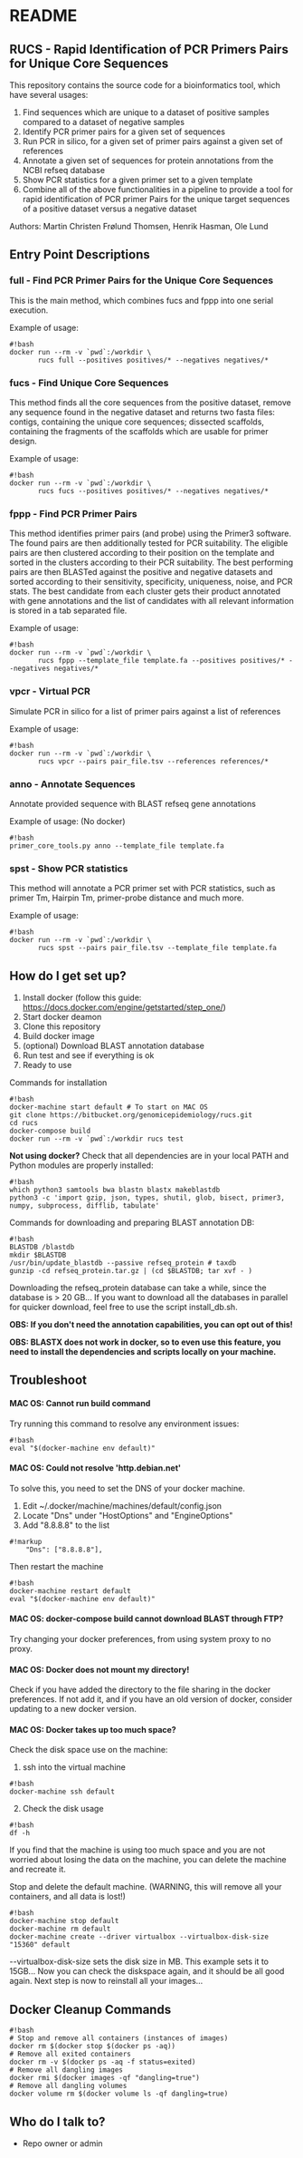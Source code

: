 # README #

## RUCS - Rapid Identification of PCR Primers Pairs for Unique Core Sequences ##
This repository contains the source code for a bioinformatics tool, which have
several usages:

1. Find sequences which are unique to a dataset of positive samples compared to a dataset of negative samples
2. Identify PCR primer pairs for a given set of sequences
3. Run PCR in silico, for a given set of primer pairs against a given set of references
4. Annotate a given set of sequences for protein annotations from the NCBI refseq database
5. Show PCR statistics for a given primer set to a given template
6. Combine all of the above functionalities in a pipeline to provide a tool for rapid identification of PCR primer Pairs for the unique target sequences of a positive dataset versus a negative dataset

Authors: 
   Martin Christen Frølund Thomsen,
   Henrik Hasman,
   Ole Lund


## Entry Point Descriptions ##

### full - Find PCR Primer Pairs for the Unique Core Sequences ###
This is the main method, which combines fucs and fppp into one serial execution.

Example of usage:
```
#!bash
docker run --rm -v `pwd`:/workdir \
       rucs full --positives positives/* --negatives negatives/*
```

### fucs - Find Unique Core Sequences ###
This method finds all the core sequences from the positive dataset, remove
any sequence found in the negative dataset and returns two fasta files:
contigs, containing the unique core sequences; dissected scaffolds,
containing the fragments of the scaffolds which are usable for primer design.

Example of usage:
```
#!bash
docker run --rm -v `pwd`:/workdir \
       rucs fucs --positives positives/* --negatives negatives/*
```

### fppp - Find PCR Primer Pairs ###
This method identifies primer pairs (and probe) using the Primer3 software.
The found pairs are then additionally tested for PCR suitability.
The eligible pairs are then clustered according to their position on the
template and sorted in the clusters according to their PCR suitability.
The best performing pairs are then BLASTed against the positive and negative
datasets and sorted according to their sensitivity, specificity, uniqueness,
noise, and PCR stats. The best candidate from each cluster gets their product
annotated with gene annotations and the list of candidates with all relevant
information is stored in a tab separated file.

Example of usage:
```
#!bash
docker run --rm -v `pwd`:/workdir \
       rucs fppp --template_file template.fa --positives positives/* --negatives negatives/*
```

### vpcr - Virtual PCR ###
Simulate PCR in silico for a list of primer pairs against a list of references

Example of usage:
```
#!bash
docker run --rm -v `pwd`:/workdir \
       rucs vpcr --pairs pair_file.tsv --references references/*
```

### anno - Annotate Sequences ###
Annotate provided sequence with BLAST refseq gene annotations

Example of usage: (No docker)
```
#!bash
primer_core_tools.py anno --template_file template.fa
```   

### spst - Show PCR statistics ###
This method will annotate a PCR primer set with PCR statistics, such as
primer Tm, Hairpin Tm, primer-probe distance and much more.

Example of usage:
```
#!bash
docker run --rm -v `pwd`:/workdir \
       rucs spst --pairs pair_file.tsv --template_file template.fa
```

## How do I get set up? ##

1. Install docker (follow this guide: https://docs.docker.com/engine/getstarted/step_one/)
2. Start docker deamon
3. Clone this repository
4. Build docker image
5. (optional) Download BLAST annotation database
6. Run test and see if everything is ok
7. Ready to use

Commands for installation

```
#!bash
docker-machine start default # To start on MAC OS
git clone https://bitbucket.org/genomicepidemiology/rucs.git
cd rucs
docker-compose build
docker run --rm -v `pwd`:/workdir rucs test
```

**Not using docker?** Check that all dependencies are in your local PATH and
Python modules are properly installed:
```
#!bash
which python3 samtools bwa blastn blastx makeblastdb
python3 -c 'import gzip, json, types, shutil, glob, bisect, primer3, numpy, subprocess, difflib, tabulate'
```

Commands for downloading and preparing BLAST annotation DB:
```
#!bash
BLASTDB /blastdb
mkdir $BLASTDB
/usr/bin/update_blastdb --passive refseq_protein # taxdb
gunzip -cd refseq_protein.tar.gz | (cd $BLASTDB; tar xvf - )
```

Downloading the refseq_protein database can take a while, since the database
is > 20 GB...
If you want to download all the databases in parallel for quicker download, feel
free to use the script install_db.sh.

**OBS: If you don't need the annotation capabilities, you can opt out of this!**

**OBS: BLASTX does not work in docker, so to even use this feature, you need to
install the dependencies and scripts locally on your machine.**

## Troubleshoot ##
#### MAC OS: Cannot run build command ####
Try running this command to resolve any environment issues:
```
#!bash
eval "$(docker-machine env default)"
```

#### MAC OS: Could not resolve 'http.debian.net' ####
To solve this, you need to set the DNS of your docker machine.

1. Edit ~/.docker/machine/machines/default/config.json
2. Locate "Dns" under "HostOptions" and "EngineOptions"
3. Add "8.8.8.8" to the list
```
#!markup
    "Dns": ["8.8.8.8"],
```

Then restart the machine
```
#!bash
docker-machine restart default
eval "$(docker-machine env default)"
```

#### MAC OS: docker-compose build cannot download BLAST through FTP? ####
Try changing your docker preferences, from using system proxy to no proxy.

#### MAC OS: Docker does not mount my directory! ####
Check if you have added the directory to the file sharing in the docker
preferences. If not add it, and if you have an old version of docker, consider
updating to a new docker version.

#### MAC OS: Docker takes up too much space? ####
Check the disk space use on the machine:
1. ssh into the virtual machine
```
#!bash
docker-machine ssh default
```
2. Check the disk usage
```
#!bash
df -h
```

If you find that the machine is using too much space and you are not worried
about losing the data on the machine, you can delete the machine and recreate it.

Stop and delete the default machine. (WARNING, this will remove all your
containers, and all data is lost!)
```
#!bash
docker-machine stop default
docker-machine rm default
docker-machine create --driver virtualbox --virtualbox-disk-size "15360" default
```

--virtualbox-disk-size sets the disk size in MB. This example sets it to 15GB...
Now you can check the diskspace again, and it should be all good again.
Next step is now to reinstall all your images...


## Docker Cleanup Commands ##
```
#!bash
# Stop and remove all containers (instances of images)
docker rm $(docker stop $(docker ps -aq))
# Remove all exited containers
docker rm -v $(docker ps -aq -f status=exited)
# Remove all dangling images
docker rmi $(docker images -qf "dangling=true")
# Remove all dangling volumes
docker volume rm $(docker volume ls -qf dangling=true)
```

## Who do I talk to? ##

* Repo owner or admin
